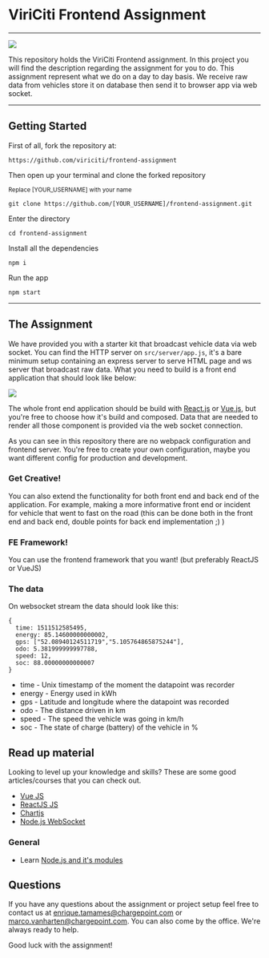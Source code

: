 
# ViriCiti Frontend Assignment
---
![](https://imgs.xkcd.com/comics/self_description.png)

This repository holds the ViriCiti Frontend assignment. In this project you will find the description regarding the assignment for you to do. This assignment represent what we do on a day to day basis. We receive raw data from vehicles store it on database then send it to browser app via web socket.

---

## Getting Started
First of all, fork the repository at:

`https://github.com/viriciti/frontend-assignment`

Then open up your terminal and clone the forked repository

<sup>Replace [YOUR_USERNAME] with your name</sup>

`git clone https://github.com/[YOUR_USERNAME]/frontend-assignment.git`

Enter the directory

`cd frontend-assignment`

Install all the dependencies

`npm i`

Run the app

`npm start`

---

## The Assignment
We have provided you with a starter kit that broadcast vehicle data via web socket. You can find the HTTP server on `src/server/app.js`, it's a bare minimum setup containing an express server to serve HTML page and ws server that broadcast raw data. What you need to build is a front end application that should look like below:

![](https://github.com/viriciti/frontend-assignment/raw/master/sketch.png)

The whole front end application should be build with [React.js](https://reactjs.org/) or [Vue.js](https://vuejs.org/), but you're free to choose how it's build and composed. Data that are needed to render all those component is provided via the web socket connection.

As you can see in this repository there are no webpack configuration and frontend server. You're free to create your own configuration, maybe you want different config for production and development.

### Get Creative!
You can also extend the functionality for both front end and back end of the application. For example, making a more informative front end or incident for vehicle that went to fast on the road (this can be done both in the front end and back end, double points for back end implementation ;) )
### FE Framework!
You can use the frontend framework that you want! (but preferably ReactJS or VueJS)

### The data
On websocket stream the data should look like this:

```JS
{
  time: 1511512585495,
  energy: 85.14600000000002,
  gps: ["52.08940124511719","5.105764865875244"],
  odo: 5.381999999997788,
  speed: 12,
  soc: 88.00000000000007
}
```

* time - Unix timestamp of the moment the datapoint was recorder
* energy - Energy used in kWh
* gps - Latitude and longitude where the datapoint was recorded
* odo - The distance driven in km
* speed - The speed the vehicle was going in km/h
* soc - The state of charge (battery) of the vehicle in %

## Read up material
Looking to level up your knowledge and skills? These are some good articles/courses that you can check out.
* [Vue JS](https://vuejs.org/)
* [ReactJS JS](https://reactjs.org/)
* [Chartjs](https://www.chartjs.org/)
* [Node.js WebSocket](https://flaviocopes.com/node-websockets/)
### General
* Learn [Node.js and it's modules](http://nodeschool.io/#workshoppers)

## Questions
If you have any questions about the assignment or project setup feel free to contact us at <a href='mailto:enrique.tamames@chargepoint.com'>enrique.tamames@chargepoint.com</a> or <a href='mailto:marco.vanharten@chargepoint.com'>marco.vanharten@chargepoint.com</a>. You can also come by the office. We're always ready to help.

Good luck with the assignment!
